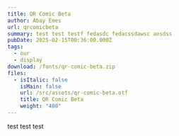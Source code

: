 ```yaml
---
title: QR Comic Beta
author: Abay Emes
url: qrcomicbeta
summary: test test testf fedasdc fedacssdawsc aesdss
pubDate: 2025-02-15T00:36:00.000Z
tags:
  - our
  - display
download: /fonts/qr-comic-beta.zip
files:
  - isItalic: false
    isMain: false
    url: /src/assets/qr-comic-beta.otf
    title: QR Comic Beta
    weight: "400"
---
```

test test test
